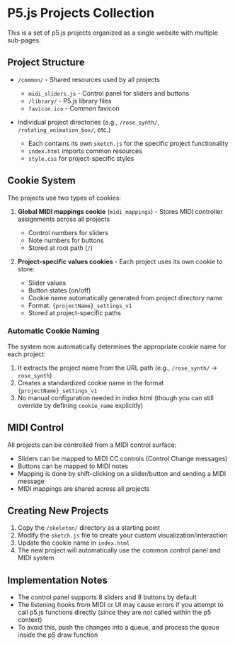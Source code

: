 # P5.js Projects Collection

This is a set of p5.js projects organized as a single website with multiple sub-pages.

## Project Structure

- `/common/` - Shared resources used by all projects
  - `midi_sliders.js` - Control panel for sliders and buttons
  - `/library/` - P5.js library files
  - `favicon.ico` - Common favicon

- Individual project directories (e.g., `/rose_synth/`, `/rotating_animation_box/`, etc.)
  - Each contains its own `sketch.js` for the specific project functionality
  - `index.html` imports common resources
  - `style.css` for project-specific styles

## Cookie System

The projects use two types of cookies:
1. **Global MIDI mappings cookie** (`midi_mappings`) - Stores MIDI controller assignments across all projects
   - Control numbers for sliders
   - Note numbers for buttons
   - Stored at root path (`/`)

2. **Project-specific values cookies** - Each project uses its own cookie to store:
   - Slider values
   - Button states (on/off)
   - Cookie name automatically generated from project directory name
   - Format: `{projectName}_settings_v1`
   - Stored at project-specific paths

### Automatic Cookie Naming

The system now automatically determines the appropriate cookie name for each project:

1. It extracts the project name from the URL path (e.g., `/rose_synth/` → `rose_synth`)
2. Creates a standardized cookie name in the format `{projectName}_settings_v1`
3. No manual configuration needed in index.html (though you can still override by defining `cookie_name` explicitly)

## MIDI Control

All projects can be controlled from a MIDI control surface:
- Sliders can be mapped to MIDI CC controls (Control Change messages)
- Buttons can be mapped to MIDI notes
- Mapping is done by shift-clicking on a slider/button and sending a MIDI message
- MIDI mappings are shared across all projects

## Creating New Projects

1. Copy the `/skeleton/` directory as a starting point
2. Modify the `sketch.js` file to create your custom visualization/interaction
3. Update the cookie name in `index.html`
4. The new project will automatically use the common control panel and MIDI system

## Implementation Notes

- The control panel supports 8 sliders and 8 buttons by default
- The listening hooks from MIDI or UI may cause errors if you attempt to call p5.js functions directly (since they are not called within the p5 context)
- To avoid this, push the changes into a queue, and process the queue inside the p5 draw function
